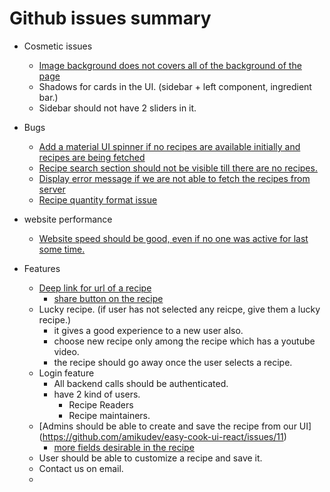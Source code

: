 # Github issues summary

* Cosmetic issues
    * [Image background does not covers all of the background of the page](https://github.com/amikudev/easy-cook-ui-react/issues/9)
    * Shadows for cards in the UI. (sidebar + left component, ingredient bar.)
    * Sidebar should not have 2 sliders in it.
    
* Bugs
    * [Add a material UI spinner if no recipes are available initially and recipes are being fetched](https://github.com/amikudev/easy-cook-ui-react/issues/5)
    * [Recipe search section should not be visible till there are no recipes.](https://github.com/amikudev/easy-cook-ui-react/issues/6)
    * [Display error message if we are not able to fetch the recipes from server](https://github.com/amikudev/easy-cook-ui-react/issues/7)
    * [Recipe quantity format issue](https://github.com/amikudev/easy-cook-ui-react/issues/8)
* website performance
    * [Website speed should be good, even if no one was active for last some time.](https://github.com/amikudev/easy-cook-ui-react/issues/4)
* Features
    * [Deep link for url of a recipe](https://github.com/amikudev/easy-cook-ui-react/issues/12)
        * [share button on the recipe](https://github.com/amikudev/easy-cook-ui-react/issues/13)
    * Lucky recipe. (if user has not selected any reicpe, give them a lucky recipe.)
        * it gives a good experience to a new user also.
        * choose new recipe only among the recipe which has a youtube video.
        * the recipe should go away once the user selects a recipe.
    * Login feature
        * All backend calls should be authenticated.
        * have 2 kind of users.
            * Recipe Readers
            * Recipe maintainers.
    * [Admins should be able to create and save the recipe from our UI]
      (https://github.com/amikudev/easy-cook-ui-react/issues/11)
        * [more fields desirable in the recipe](https://github.com/amikudev/easy-cook-ui-react/issues/10)
    * User should be able to customize a recipe and save it.
    * Contact us on email.
    * 

